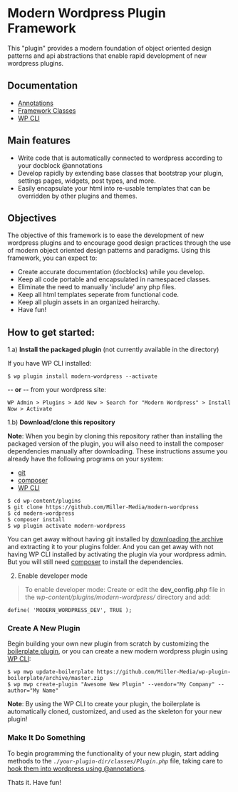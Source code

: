 Modern Wordpress Plugin Framework
==================================

This "plugin" provides a modern foundation of object oriented design patterns and api abstractions that enable rapid development of new wordpress plugins.

## Documentation

- [Annotations](https://github.com/Miller-Media/modern-wordpress/wiki/@Annotations)
- [Framework Classes](https://github.com/Miller-Media/modern-wordpress/wiki)
- [WP CLI](https://github.com/Miller-Media/modern-wordpress/wiki/WP-CLI)

## Main features

* Write code that is automatically connected to wordpress according to your docblock @annotations
* Develop rapidly by extending base classes that bootstrap your plugin, settings pages, widgets, post types, and more.
* Easily encapsulate your html into re-usable templates that can be overridden by other plugins and themes.

## Objectives

The objective of this framework is to ease the development of new wordpress plugins and to encourage good design practices through the use of modern object oriented design patterns and paradigms. Using this framework, you can expect to:

* Create accurate documentation (docblocks) while you develop. 
* Keep all code portable and encapsulated in namespaced classes.
* Eliminate the need to manually 'include' any php files.
* Keep all html templates seperate from functional code.
* Keep all plugin assets in an organized heirarchy.
* Have fun!

## How to get started:

1.a) **Install the packaged plugin** (not currently available in the directory)

If you have WP CLI installed:
```
$ wp plugin install modern-wordpress --activate
```

-- **or** -- from your wordpress site:

```
WP Admin > Plugins > Add New > Search for "Modern Wordpress" > Install Now > Activate
```

1.b) **Download/clone this repository**

**Note**: When you begin by cloning this repository rather than installing the packaged version of the plugin, you will also need to install the composer dependencies manually after downloading. These instructions assume you already have the following programs on your system:
* [git](https://git-scm.com/book/en/v2/Getting-Started-Installing-Git)
* [composer](https://getcomposer.org/doc/00-intro.md)
* [WP CLI](https://wp-cli.org/docs/installing/)

```
$ cd wp-content/plugins
$ git clone https://github.com/Miller-Media/modern-wordpress
$ cd modern-wordpress
$ composer install
$ wp plugin activate modern-wordpress
```
You can get away without having git installed by [downloading the archive](https://github.com/Miller-Media/modern-wordpress/archive/master.zip) and extracting it to your plugins folder. And you can get away with not having WP CLI installed by activating the plugin via your wordpress admin. But you will still need [composer](https://getcomposer.org/doc/00-intro.md) to install the dependencies.

2) Enable developer mode 

> To enable developer mode: Create or edit the **dev_config.php** file in the *wp-content/plugins/modern-wordpress/* directory and add:
```
define( 'MODERN_WORDPRESS_DEV', TRUE );
```

### Create A New Plugin
Begin building your own new plugin from scratch by customizing the [boilerplate plugin](https://github.com/Miller-Media/wp-plugin-boilerplate), or you can create a new modern wordpress plugin using [WP CLI](https://wp-cli.org/):
```
$ wp mwp update-boilerplate https://github.com/Miller-Media/wp-plugin-boilerplate/archive/master.zip
$ wp mwp create-plugin "Awesome New Plugin" --vendor="My Company" --author="My Name"
```
**Note**: By using the WP CLI to create your plugin, the boilerplate is automatically cloned, customized, and used as the skeleton for your new plugin!

### Make It Do Something
To begin programming the functionality of your new plugin, start adding methods to the *`./your-plugin-dir/classes/Plugin.php`* file, taking care to [hook them into wordpress using @annotations](https://github.com/Miller-Media/modern-wordpress/wiki/@Annotations).

Thats it. Have fun!


